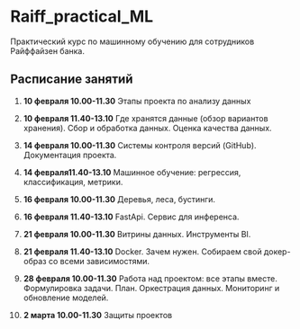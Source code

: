# Raiff_practical_ML
Практический курс по машинному обучению для сотрудников Райффайзен банка.

## Расписание занятий

1. **10 февраля 10.00-11.30** Этапы проекта по анализу данных

2. **10 февраля 11.40-13.10** Где хранятся данные (обзор вариантов хранения). Сбор и обработка данных. Оценка качества данных.

3. **14 февраля 10.00-11.30** Системы контроля версий (GitHub). Документация проекта.

4. **14 февраля11.40-13.10** Машинное обучение: регрессия, классификация, метрики.

5. **16 февраля 10.00-11.30** Деревья, леса, бустинги.

6. **16 февраля 11.40-13.10** FastApi. Сервис для инференса.

7. **21 февраля 10.00-11.30** Витрины данных. Инструменты BI.

8. **21 февраля 11.40-13.10** Docker. Зачем нужен. Собираем свой докер-образ со всеми зависимостями.

9. **28 февраля 10.00-11.30** Работа над проектом: все этапы вместе. Формулировка задачи. План. Оркестрация данных. Мониторинг и обновление моделей.

10. **2 марта 10.00-11.30** Защиты проектов
